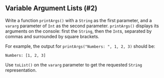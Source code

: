 ## Variable Argument Lists (#2)

Write a function `printArgs()` with a `String` as the first parameter, and a
`vararg` parameter of `Int` as the second parameter. `printArgs()` displays its
arguments on the console: first the `String`, then the `Int`s, separated by
commas and surrounded by square brackets.

For example, the output for `printArgs("Numbers: ", 1, 2, 3)` should be:

```
Numbers: [1, 2, 3]
```

<div class="hint">

Use `toList()` on the `vararg` parameter to get the requested `String`
representation.

</div>
